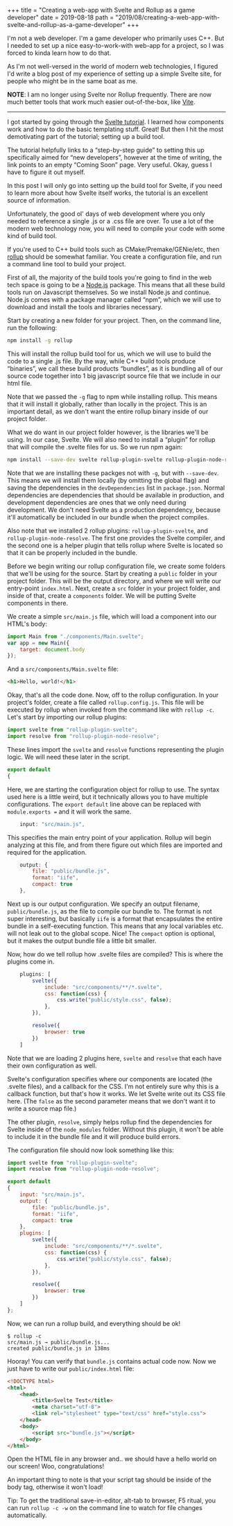 +++
title = "Creating a web-app with Svelte and Rollup as a game developer"
date = 2019-08-18
path = "2019/08/creating-a-web-app-with-svelte-and-rollup-as-a-game-developer"
+++

I'm not a web developer. I'm a game developer who primarily uses C++. But I needed to set up a nice easy-to-work-with web-app for a project, so I was forced to kinda learn how to do that.

As I'm not well-versed in the world of modern web technologies, I figured I'd write a blog post of my experience of setting up a simple Svelte site, for people who might be in the same boat as me.

<!-- more -->

**NOTE**: I am no longer using Svelte nor Rollup frequently. There are now much better tools that work much easier out-of-the-box, like [Vite](https://vitejs.dev/guide/).

---

I got started by going through the [Svelte tutorial](https://svelte.dev/tutorial/basics). I learned how components work and how to do the basic templating stuff. Great! But then I hit the most demotivating part of the tutorial; setting up a build tool.

The tutorial helpfully links to a “step-by-step guide” to setting this up specifically aimed for “new developers”, however at the time of writing, the link points to an empty “Coming Soon” page. Very useful. Okay, guess I have to figure it out myself.

In this post I will only go into setting up the build tool for Svelte, if you need to learn more about how Svelte itself works, the tutorial is an excellent source of information.

Unfortunately, the good ol' days of web development where you only needed to reference a single .js or a .css file are over. To use a lot of the modern web technology now, you will need to compile your code with some kind of build tool.

If you're used to C++ build tools such as CMake/Premake/GENie/etc, then [rollup](https://rollupjs.org/) should be somewhat familiar. You create a configuration file, and run a command line tool to build your project.

First of all, the majority of the build tools you're going to find in the web tech space is going to be a [Node.js](https://nodejs.org/en/) package. This means that all these build tools run on Javascript themselves. So we install Node.js and continue. Node.js comes with a package manager called “npm”, which we will use to download and install the tools and libraries necessary.

Start by creating a new folder for your project. Then, on the command line, run the following:

```bash
npm install -g rollup
```

This will install the rollup build tool for us, which we will use to build the code to a single .js file. By the way, while C++ build tools produce “binaries”, we call these build products “bundles”, as it is bundling all of our source code together into 1 big javascript source file that we include in our html file.

Note that we passed the `-g` flag to npm while installing rollup. This means that it will install it globally, rather than locally in the project. This is an important detail, as we don't want the entire rollup binary inside of our project folder.

What we do want in our project folder however, is the libraries we'll be using. In our case, Svelte. We will also need to install a “plugin” for rollup that will compile the .svelte files for us. So we run npm again:

```bash
npm install --save-dev svelte rollup-plugin-svelte rollup-plugin-node-resolve
```

Note that we are installing these packges not with `-g`, but with `--save-dev`. This means we will install them locally (by omitting the global flag) and saving the dependencies in the `devDependencies` list in `package.json`. Normal dependencies are dependencies that should be available in production, and development dependencies are ones that we only need during development. We don't need Svelte as a production dependency, because it'll automatically be included in our bundle when the project compiles.

Also note that we installed 2 rollup plugins: `rollup-plugin-svelte`, and `rollup-plugin-node-resolve`. The first one provides the Svelte compiler, and the second one is a helper plugin that tells rollup where Svelte is located so that it can be properly included in the bundle.

Before we begin writing our rollup configuration file, we create some folders that we'll be using for the source. Start by creating a `public` folder in your project folder. This will be the output directory, and where we will write our entry-point `index.html`. Next, create a `src` folder in your project folder, and inside of that, create a `components` folder. We will be putting Svelte components in there.

We create a simple `src/main.js` file, which will load a component into our HTML's body:

```js
import Main from "./components/Main.svelte";
var app = new Main({
	target: document.body
});
```

And a `src/components/Main.svelte` file:

```html
<h1>Hello, world!</h1>
```

Okay, that's all the code done. Now, off to the rollup configuration. In your project's folder, create a file called `rollup.config.js`. This file will be executed by rollup when invoked from the command like with `rollup -c`. Let's start by importing our rollup plugins:

```js
import svelte from "rollup-plugin-svelte";
import resolve from "rollup-plugin-node-resolve";
```

These lines import the `svelte` and `resolve` functions representing the plugin logic. We will need these later in the script.

```js
export default
{
```

Here, we are starting the configuration object for rollup to use. The syntax used here is a little weird, but it technically allows you to have multiple configurations. The `export default` line above can be replaced with `module.exports =` and it will work the same.

```js
	input: "src/main.js",
```

This specifies the main entry point of your application. Rollup will begin analyzing at this file, and from there figure out which files are imported and required for the application.

```js
	output: {
		file: "public/bundle.js",
		format: "iife",
		compact: true
	},
```

Next up is our output configuration. We specify an output filename, `public/bundle.js`, as the file to compile our bundle to. The format is not super interesting, but basically `iife` is a format that encapsulates the entire bundle in a self-executing function. This means that any local variables etc. will not leak out to the global scope. Nice! The `compact` option is optional, but it makes the output bundle file a little bit smaller.

Now, how do we tell rollup how .svelte files are compiled? This is where the plugins come in.

```js
	plugins: [
		svelte({
			include: "src/components/**/*.svelte",
			css: function(css) {
				css.write("public/style.css", false);
			},
		}),

		resolve({
			browser: true
		})
	]
```

Note that we are loading 2 plugins here, `svelte` and `resolve` that each have their own configuration as well.

Svelte's configuration specifies where our components are located (the .svelte files), and a callback for the CSS. I'm not entirely sure why this is a callback function, but that's how it works. We let Svelte write out its CSS file here. (The `false` as the second parameter means that we don't want it to write a source map file.)

The other plugin, `resolve`, simply helps rollup find the dependencies for Svelte inside of the `node_modules` folder. Without this plugin, it won't be able to include it in the bundle file and it will produce build errors.

The configuration file should now look something like this:

```js
import svelte from "rollup-plugin-svelte";
import resolve from "rollup-plugin-node-resolve";

export default
{
	input: "src/main.js",
	output: {
		file: "public/bundle.js",
		format: "iife",
		compact: true
	},
	plugins: [
		svelte({
			include: "src/components/**/*.svelte",
			css: function(css) {
				css.write("public/style.css", false);
			},
		}),

		resolve({
			browser: true
		})
	]
};
```

Now, we can run a rollup build, and everything should be ok!

```
$ rollup -c
src/main.js → public/bundle.js...
created public/bundle.js in 138ms
```

Hooray! You can verify that `bundle.js` contains actual code now. Now we just have to write our `public/index.html` file:

```html
<!DOCTYPE html>
<html>
	<head>
		<title>Svelte Test</title>
		<meta charset="utf-8">
		<link rel="stylesheet" type="text/css" href="style.css">
	</head>
	<body>
		<script src="bundle.js"></script>
	</body>
</html>
```

Open the HTML file in any browser and.. we should have a hello world on our screen! Woo, congratulations!

An important thing to note is that your script tag should be inside of the body tag, otherwise it won't load!

Tip: To get the traditional save-in-editor, alt-tab to browser, F5 ritual, you can run `rollup -c -w` on the command line to watch for file changes automatically.
